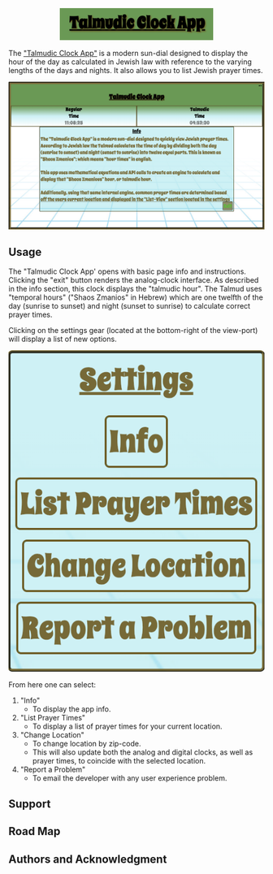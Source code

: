 <p align="center"><p align="center"><img width=60% src="https://github.com/AaronDovTurkel/TalmudicClockApp/blob/master/project_images/talmudic_clock_app_logo.png"></p>

The ["Talmudic Clock App"](https://aarondovturkel.github.io/TalmudicClockApp/) is a modern sun-dial designed to display the hour of the day as calculated in Jewish law with reference to the varying lengths of the days and nights. It also allows you to list Jewish prayer times.

![Image of landing_page](https://raw.githubusercontent.com/AaronDovTurkel/TalmudicClockApp/master/project_images/landing_page.png)

## Usage

The "Talmudic Clock App' opens with basic page info and instructions. Clicking the "exit" button 
renders the analog-clock interface. As described in the info section, this clock displays the
"talmudic hour". The Talmud uses "temporal hours" ("Shaos Zmanios" in Hebrew) which are one twelfth of the day (sunrise to sunset) and night (sunset to sunrise) to calculate correct prayer times.

Clicking on the settings gear (located at the bottom-right
of the view-port) will display a list of new options. 

![Image of settings_list](https://raw.githubusercontent.com/AaronDovTurkel/TalmudicClockApp/master/project_images/settings_list_small_cropped.png)

From here one can select:
1. "Info"
      * To display the app info.
2. "List Prayer Times"
      * To display a list of prayer times for your current location.
3. "Change Location"
      * To change location by zip-code.
      * This will also update both the analog and digital clocks, as well as prayer times, to coincide with the selected location.
4. "Report a Problem"
      * To email the developer with any user experience problem.

## Support

## Road Map

## Authors and Acknowledgment




      

